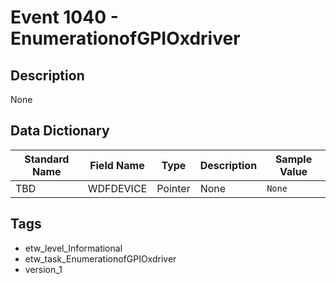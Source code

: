 # Event 1040 - EnumerationofGPIOxdriver

## Description
None

## Data Dictionary
|Standard Name|Field Name|Type|Description|Sample Value|
|---|---|---|---|---|
|TBD|WDFDEVICE|Pointer|None|`None`|

## Tags
* etw_level_Informational
* etw_task_EnumerationofGPIOxdriver
* version_1